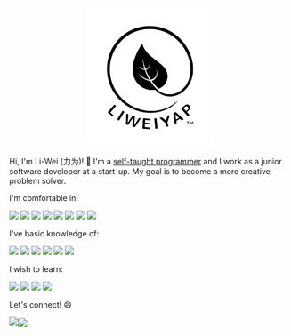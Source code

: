 <p align="center">
  <img height="250" src="https://github.com/liweiyap/liweiyap/blob/master/logo-black-background-white-bigger.png">
</p>

Hi, I'm Li-Wei (力为)! :wave: I'm a [self-taught programmer](https://www.quora.com/What-does-it-mean-to-be-a-self-taught-programmer#:~:text=It%20means%20that%20you%20did%20not%20go%20to%20college%20for%20Computer%20Science.&text=However%2C%20whether%20you%20are%20a,taught%20to%20you%20in%20school.) and I work as a junior software developer at a start-up. My goal is to become a more creative problem solver.

I'm comfortable in:
<p float="left">
  <img src="https://cdn.jsdelivr.net/npm/simple-icons@3.1.0/icons/cplusplus.svg" height="40"/>
  <img src="https://cdn.jsdelivr.net/npm/simple-icons@3.1.0/icons/cmake.svg" height="40"/>
  <img src="https://cdn.jsdelivr.net/npm/simple-icons@3.1.0/icons/qt.svg" height="40"/>
  <img src="https://cdn.jsdelivr.net/npm/simple-icons@3.1.0/icons/python.svg" height="40"/>
  <img src="https://cdn.jsdelivr.net/npm/simple-icons@3.1.0/icons/gnubash.svg" height="40"/>
  <img src="https://cdn.jsdelivr.net/npm/simple-icons@3.1.0/icons/r.svg" height="40"/>
  <img src="https://cdn.jsdelivr.net/npm/simple-icons@3.1.0/icons/mathworks.svg" height="40"/>
  <img src="https://cdn.jsdelivr.net/npm/simple-icons@3.1.0/icons/linux.svg" height="40"/>
</p>

I've basic knowledge of:
<p float="left">
  <img src="https://cdn.jsdelivr.net/npm/simple-icons@3.1.0/icons/raspberrypi.svg" height="40"/>
  <img src="https://cdn.jsdelivr.net/npm/simple-icons@3.1.0/icons/css3.svg" height="40"/>
  <img src="https://cdn.jsdelivr.net/npm/simple-icons@3.1.0/icons/jekyll.svg" height="40"/>
  <img src="https://cdn.jsdelivr.net/npm/simple-icons@3.1.0/icons/mysql.svg" height="40"/>
  <img src="https://cdn.jsdelivr.net/npm/simple-icons@3.1.0/icons/inkscape.svg" height="40"/>
  <img src="https://cdn.jsdelivr.net/npm/simple-icons@3.1.0/icons/latex.svg" height="40"/>
</p>

I wish to learn:
<p float="left">
  <img src="https://cdn.jsdelivr.net/npm/simple-icons@3.1.0/icons/swift.svg" height="40"/>
  <img src="https://cdn.jsdelivr.net/npm/simple-icons@3.1.0/icons/java.svg" height="40"/>
  <img src="https://cdn.jsdelivr.net/npm/simple-icons@3.1.0/icons/javascript.svg" height="40"/>
  <img src="https://cdn.jsdelivr.net/npm/simple-icons@3.1.0/icons/androidstudio.svg" height="40"/>
</p>

Let's connect! :smile:
<p float="left">
  <a href="mailto:liweiyap@gmail.com">
    <img align="left" height="40" src="https://cdn.jsdelivr.net/npm/simple-icons@v3/icons/gmail.svg"/>
  </a>
  <a href="https://www.linkedin.com/in/liweiyap/">
    <img align="center" height="40" src="https://cdn.jsdelivr.net/npm/simple-icons@v3/icons/linkedin.svg"/>
  </a>
</p>
